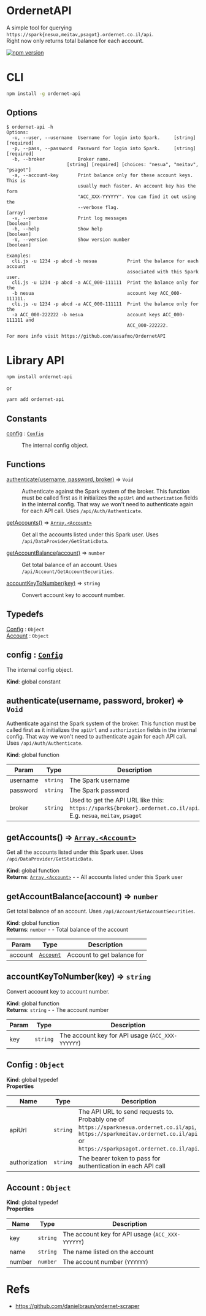# OrdernetAPI

A simple tool for querying `https://spark{nesua,meitav,psagot}.ordernet.co.il/api`.  
Right now only returns total balance for each account.

[![npm version](https://badge.fury.io/js/ordernet-api.svg)](https://badge.fury.io/js/ordernet-api)

# CLI

```bash
npm install -g ordernet-api
```

## Options

```console
$ ordernet-api -h
Options:
  -u, --user, --username  Username for login into Spark.     [string] [required]
  -p, --pass, --password  Password for login into Spark.     [string] [required]
  -b, --broker            Broker name.
                      [string] [required] [choices: "nesua", "meitav", "psagot"]
  -a, --account-key       Print balance only for these account keys. This is
                          usually much faster. An account key has the form
                          "ACC_XXX-YYYYYY". You can find it out using the
                          --verbose flag.                                [array]
  -v, --verbose           Print log messages                           [boolean]
  -h, --help              Show help                                    [boolean]
  -V, --version           Show version number                          [boolean]

Examples:
  cli.js -u 1234 -p abcd -b nesua           Print the balance for each account
                                            associated with this Spark user.
  cli.js -u 1234 -p abcd -a ACC_000-111111  Print the balance only for the
  -b nesua                                  account key ACC_000-111111.
  cli.js -u 1234 -p abcd -a ACC_000-111111  Print the balance only for the
  -a ACC_000-222222 -b nesua                account keys ACC_000-111111 and
                                            ACC_000-222222.

For more info visit https://github.com/assafmo/OrdernetAPI
```

# Library API

```bash
npm install ordernet-api
```

or

```bash
yarn add ordernet-api
```

## Constants

<dl>
<dt><a href="#config">config</a> : <code><a href="#Config">Config</a></code></dt>
<dd><p>The internal config object.</p>
</dd>
</dl>

## Functions

<dl>
<dt><a href="#authenticate">authenticate(username, password, broker)</a> ⇒ <code>Void</code></dt>
<dd><p>Authenticate against the Spark system of the broker. This function must be called first as it initializes the <code>apiUrl</code> and <code>authorization</code> fields in the internal config. That way we won&#39;t need to authenticate again for each API call. Uses <code>/api/Auth/Authenticate</code>.</p>
</dd>
<dt><a href="#getAccounts">getAccounts()</a> ⇒ <code><a href="#Account">Array.&lt;Account&gt;</a></code></dt>
<dd><p>Get all the accounts listed under this Spark user. Uses <code>/api/DataProvider/GetStaticData</code>.</p>
</dd>
<dt><a href="#getAccountBalance">getAccountBalance(account)</a> ⇒ <code>number</code></dt>
<dd><p>Get total balance of an account. Uses <code>/api/Account/GetAccountSecurities</code>.</p>
</dd>
<dt><a href="#accountKeyToNumber">accountKeyToNumber(key)</a> ⇒ <code>string</code></dt>
<dd><p>Convert account key to account number.</p>
</dd>
</dl>

## Typedefs

<dl>
<dt><a href="#Config">Config</a> : <code>Object</code></dt>
<dd></dd>
<dt><a href="#Account">Account</a> : <code>Object</code></dt>
<dd></dd>
</dl>

<a name="config"></a>

## config : [<code>Config</code>](#Config)

The internal config object.

**Kind**: global constant  
<a name="authenticate"></a>

## authenticate(username, password, broker) ⇒ <code>Void</code>

Authenticate against the Spark system of the broker. This function must be called first as it initializes the `apiUrl` and `authorization` fields in the internal config. That way we won't need to authenticate again for each API call. Uses `/api/Auth/Authenticate`.

**Kind**: global function

| Param    | Type                | Description                                                                                                      |
| -------- | ------------------- | ---------------------------------------------------------------------------------------------------------------- |
| username | <code>string</code> | The Spark username                                                                                               |
| password | <code>string</code> | The Spark password                                                                                               |
| broker   | <code>string</code> | Used to get the API URL like this: `https://spark${broker}.ordernet.co.il/api`. E.g. `nesua`, `meitav`, `psagot` |

<a name="getAccounts"></a>

## getAccounts() ⇒ [<code>Array.&lt;Account&gt;</code>](#Account)

Get all the accounts listed under this Spark user. Uses `/api/DataProvider/GetStaticData`.

**Kind**: global function  
**Returns**: [<code>Array.&lt;Account&gt;</code>](#Account) - - All accounts listed under this Spark user  
<a name="getAccountBalance"></a>

## getAccountBalance(account) ⇒ <code>number</code>

Get total balance of an account. Uses `/api/Account/GetAccountSecurities`.

**Kind**: global function  
**Returns**: <code>number</code> - - Total balance of the account

| Param   | Type                             | Description                |
| ------- | -------------------------------- | -------------------------- |
| account | [<code>Account</code>](#Account) | Account to get balance for |

<a name="accountKeyToNumber"></a>

## accountKeyToNumber(key) ⇒ <code>string</code>

Convert account key to account number.

**Kind**: global function  
**Returns**: <code>string</code> - - The account number

| Param | Type                | Description                                      |
| ----- | ------------------- | ------------------------------------------------ |
| key   | <code>string</code> | The account key for API usage (`ACC_XXX-YYYYYY`) |

<a name="Config"></a>

## Config : <code>Object</code>

**Kind**: global typedef  
**Properties**

| Name          | Type                | Description                                                                                                                                                                     |
| ------------- | ------------------- | ------------------------------------------------------------------------------------------------------------------------------------------------------------------------------- |
| apiUrl        | <code>string</code> | The API URL to send requests to. Probably one of `https://sparknesua.ordernet.co.il/api`, `https://sparkmeitav.ordernet.co.il/api` or `https://sparkpsagot.ordernet.co.il/api`. |
| authorization | <code>string</code> | The bearer token to pass for authentication in each API call                                                                                                                    |

<a name="Account"></a>

## Account : <code>Object</code>

**Kind**: global typedef  
**Properties**

| Name   | Type                | Description                                      |
| ------ | ------------------- | ------------------------------------------------ |
| key    | <code>string</code> | The account key for API usage (`ACC_XXX-YYYYYY`) |
| name   | <code>string</code> | The name listed on the account                   |
| number | <code>number</code> | The account number (`YYYYYY`)                    |

# Refs

- https://github.com/danielbraun/ordernet-scraper
